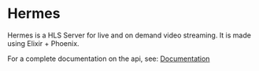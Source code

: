 # Hermes

Hermes is a HLS Server for live and on demand video streaming. It is made using Elixir + Phoenix.

For a complete documentation on the api, see: [Documentation](https://github.com/MarcosFlavioGS/Hermes/blob/main/doc/index.html)

